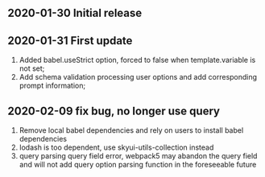 ## 2020-01-30 Initial release

## 2020-01-31 First update

1. Added babel.useStrict option, forced to false when template.variable is not set;
2. Add schema validation processing user options and add corresponding prompt information;

## 2020-02-09 fix bug, no longer use query

1. Remove local babel dependencies and rely on users to install babel dependencies
2. lodash is too dependent, use skyui-utils-collection instead
3. query parsing query field error, webpack5 may abandon the query field and will not add query option parsing function in the foreseeable future
